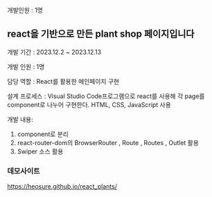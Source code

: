 개발인원 : 1명

## react을 기반으로 만든 plant shop 페이지입니다

개발 기간 : 2023.12.2 ~ 2023.12.13

개발 인원 : 1명

담당 역할 : React를 활용한 메인페이지 구현

설계 프로세스 : Visual Studio Code프로그램으로 react를 사용해 각 page를 component로 나누어 구현한다. HTML, CSS, JavaScript 사용

개발 내용:
1. component로 분리
2. react-router-dom의 BrowserRouter , Route , Routes , Outlet 활용
3. Swiper 소스 활용

### 데모사이트

https://heosure.github.io/react_plants/
